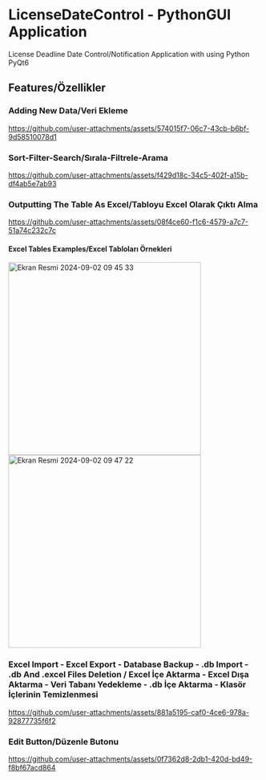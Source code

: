 # LicenseDateControl - PythonGUI Application
License Deadline Date Control/Notification Application with using Python PyQt6
## Features/Özellikler
### Adding New Data/Veri Ekleme


https://github.com/user-attachments/assets/574015f7-06c7-43cb-b6bf-9d58510078d1

### Sort-Filter-Search/Sırala-Filtrele-Arama

https://github.com/user-attachments/assets/f429d18c-34c5-402f-a15b-df4ab5e7ab93


### Outputting The Table As Excel/Tabloyu Excel Olarak Çıktı Alma



https://github.com/user-attachments/assets/08f4ce60-f1c6-4579-a7c7-51a74c232c7c


#### Excel Tables Examples/Excel Tabloları Örnekleri
<img width="384" alt="Ekran Resmi 2024-09-02 09 45 33" src="https://github.com/user-attachments/assets/1abb40de-f334-4795-b6db-8e996f8ac270">
<img width="384" alt="Ekran Resmi 2024-09-02 09 47 22" src="https://github.com/user-attachments/assets/ec92afd9-9aa2-4d18-8645-d13128da4a67">


### Excel Import - Excel Export - Database Backup - .db Import - .db And .excel Files Deletion / Excel İçe Aktarma - Excel Dışa Aktarma - Veri Tabanı Yedekleme - .db İçe Aktarma - Klasör İçlerinin Temizlenmesi


https://github.com/user-attachments/assets/881a5195-caf0-4ce6-978a-92877735f6f2


### Edit Button/Düzenle Butonu



https://github.com/user-attachments/assets/0f7362d8-2db1-420d-bd49-f8bf67acd864


